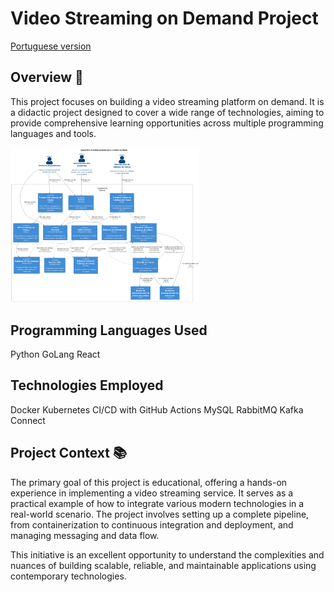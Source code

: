 # Video Streaming on Demand Project
[Portuguese version](https://github.com/luciano340/p18_copeiroflix_documentation/blob/main/README-EN.md)

## Overview 🔎
This project focuses on building a video streaming platform on demand. It is a didactic project designed to cover a wide range of technologies, aiming to provide comprehensive learning opportunities across multiple programming languages and tools.

<img alt="Project Architecture" width="60%" src="https://raw.githubusercontent.com/luciano340/p18_copeiroflix_documentation/main/c4/contexto.png">

## Programming Languages Used
Python
GoLang
React

## Technologies Employed
Docker
Kubernetes
CI/CD with GitHub Actions
MySQL
RabbitMQ
Kafka Connect

## Project Context 📚
The primary goal of this project is educational, offering a hands-on experience in implementing a video streaming service. It serves as a practical example of how to integrate various modern technologies in a real-world scenario. The project involves setting up a complete pipeline, from containerization to continuous integration and deployment, and managing messaging and data flow.

This initiative is an excellent opportunity to understand the complexities and nuances of building scalable, reliable, and maintainable applications using contemporary technologies.